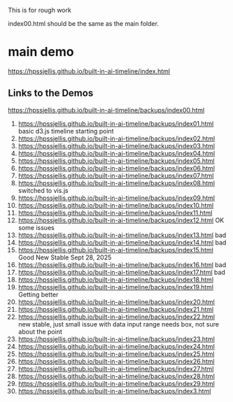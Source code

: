 This is for rough work

index00.html should be the same as the main folder.

# main demo

https://hpssjellis.github.io/built-in-ai-timeline/index.html




## Links to the Demos

https://hpssjellis.github.io/built-in-ai-timeline/backups/index00.html

1. https://hpssjellis.github.io/built-in-ai-timeline/backups/index01.html     basic d3.js timeline starting point
1. https://hpssjellis.github.io/built-in-ai-timeline/backups/index02.html
1. https://hpssjellis.github.io/built-in-ai-timeline/backups/index03.html
1. https://hpssjellis.github.io/built-in-ai-timeline/backups/index04.html
1. https://hpssjellis.github.io/built-in-ai-timeline/backups/index05.html
1. https://hpssjellis.github.io/built-in-ai-timeline/backups/index06.html
1. https://hpssjellis.github.io/built-in-ai-timeline/backups/index07.html
1. https://hpssjellis.github.io/built-in-ai-timeline/backups/index08.html   switched to vis.js
1. https://hpssjellis.github.io/built-in-ai-timeline/backups/index09.html  
1. https://hpssjellis.github.io/built-in-ai-timeline/backups/index10.html
1. https://hpssjellis.github.io/built-in-ai-timeline/backups/index11.html
1. https://hpssjellis.github.io/built-in-ai-timeline/backups/index12.html   OK some issues
1. https://hpssjellis.github.io/built-in-ai-timeline/backups/index13.html  bad
1. https://hpssjellis.github.io/built-in-ai-timeline/backups/index14.html   bad
1. https://hpssjellis.github.io/built-in-ai-timeline/backups/index15.html  Good New Stable Sept 28, 2025
1. https://hpssjellis.github.io/built-in-ai-timeline/backups/index16.html  bad
1. https://hpssjellis.github.io/built-in-ai-timeline/backups/index17.html  bad
1. https://hpssjellis.github.io/built-in-ai-timeline/backups/index18.html
1. https://hpssjellis.github.io/built-in-ai-timeline/backups/index19.html  Getting better
1. https://hpssjellis.github.io/built-in-ai-timeline/backups/index20.html
1. https://hpssjellis.github.io/built-in-ai-timeline/backups/index21.html
1. https://hpssjellis.github.io/built-in-ai-timeline/backups/index22.html  new stable, just small issue with data input range needs box, not sure about the point
1. https://hpssjellis.github.io/built-in-ai-timeline/backups/index23.html
1. https://hpssjellis.github.io/built-in-ai-timeline/backups/index24.html
1. https://hpssjellis.github.io/built-in-ai-timeline/backups/index25.html
1. https://hpssjellis.github.io/built-in-ai-timeline/backups/index26.html
1. https://hpssjellis.github.io/built-in-ai-timeline/backups/index27.html
1. https://hpssjellis.github.io/built-in-ai-timeline/backups/index28.html
1. https://hpssjellis.github.io/built-in-ai-timeline/backups/index29.html
1. https://hpssjellis.github.io/built-in-ai-timeline/backups/index3.html















